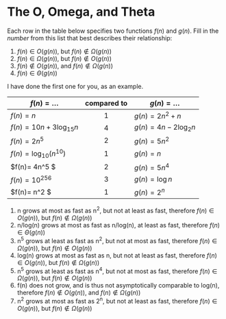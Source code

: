 # The O, Omega, and Theta

Each row in the table below specifies two functions $f(n)$ and $g(n)$.
Fill in the *number* from this list that best describes their relationship:

1. $f(n)\in O(g(n))$, but $f(n)\not \in \Omega(g(n))$
1. $f(n)\in \Omega(g(n))$, but $f(n)\not \in O(g(n))$
1. $f(n)\not\in O(g(n))$, and $f(n)\not \in \Omega(g(n))$
1. $f(n)\in \Theta (g(n))$

I have done the first one for you, as an example.

| $f(n)=\ldots$              | compared to | $g(n)=\ldots$          |
|----------------------------|:-----------:|------------------------|
| $f(n)=n$                   | 1           | $g(n)=2n^2 + n$        |
| $f(n)= 10n + 3\log_{15} n$ | 4            | $g(n)= 4n - 2\log_2 n$ |
| $f(n) = 2n^5$              | 2            | $g(n) = 5n^2$          |
| $f(n)=\log_{10} \left(n^{10}\right)$ | 1 | $g(n)=n$ |
| $f(n)= 4n^5 $ | 2 | $g(n)= 5n^4$ |
| $f(n) = 10^{256}$ | 3 | $g(n) = \log n$ |
| $f(n)= n^2 $ | 1 | $g(n)= 2^n$ |

1) n grows at most as fast as n<sup>2</sup>, but not at least as fast, therefore $f(n)\in O(g(n))$, but $f(n)\not \in \Omega(g(n))$
2) n/log(n) grows at most as fast as n/log(n), at least as fast, therefore $f(n)\in \Theta (g(n))$
3) n<sup>5</sup> grows at least as fast as n<sup>2</sup>, but not at most as fast, therefore $f(n)\in \Omega(g(n))$, but $f(n)\not \in O(g(n))$
4) log(n) grows at most as fast as n, but not at least as fast, therefore $f(n)\in O(g(n))$, but $f(n)\not \in \Omega(g(n))$
5) n<sup>5</sup> grows at least as fast as n<sup>4</sup>, but not at most as fast, therefore $f(n)\in \Omega(g(n))$, but $f(n)\not \in O(g(n))$
6) f(n) does not grow, and is thus not asymptotically comparable to log(n), therefore $f(n)\not\in O(g(n))$, and $f(n)\not \in \Omega(g(n))$
7) n<sup>2</sup> grows at most as fast as 2<sup>n</sup>, but not at least as fast, therefore $f(n)\in O(g(n))$, but $f(n)\not \in \Omega(g(n))$
